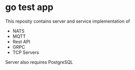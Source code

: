 # go test app

This reposity contains server and service implementation of

- NATS
- MQTT
- Rest API
- GRPC
- TCP Servers

Server also requires PostgreSQL
